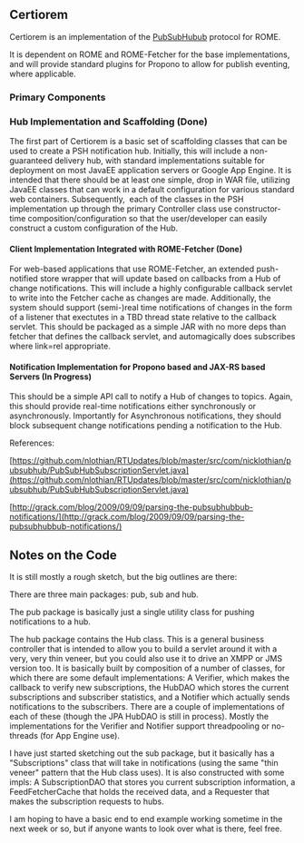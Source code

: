 ## Certiorem

Certiorem is an implementation of the
[PubSubHubub](http://pubsubhubbub.googlecode.com/svn/trunk/pubsubhubbub-core-0.3.html)
protocol for ROME.

It is dependent on ROME and ROME-Fetcher for the base implementations,
and will provide standard plugins for Propono to allow for publish
eventing, where applicable.

### Primary Components

### Hub Implementation and Scaffolding (Done)

The first part of Certiorem is a basic set of scaffolding classes that
can be used to create a PSH notification hub. Initially, this will
include a non-guaranteed delivery hub, with standard implementations
suitable for deployment on most JavaEE application servers or Google App
Engine. It is intended that there should be at least one simple, drop in
WAR file, utilizing JavaEE classes that can work in a default
configuration for various standard web containers. Subsequently,  each
of the classes in the PSH implementation up through the primary
Controller class use constructor-time composition/configuration so that
the user/developer can easily construct a custom configuration of the
Hub.

#### Client Implementation Integrated with ROME-Fetcher (Done)

For web-based applications that use ROME-Fetcher, an extended
push-notified store wrapper that will update based on callbacks from a
Hub of change notifications. This will include a highly configurable
callback servlet to write into the Fetcher cache as changes are made.
Additionally, the system should support (semi-)real time notifications
of changes in the form of a listener that exectutes in a TBD thread
state relative to the callback servlet. This should be packaged as a
simple JAR with no more deps than fetcher that defines the callback
servlet, and automagically does subscribes where link=rel appropriate.

#### Notification Implementation for Propono based and JAX-RS based Servers (In Progress)

This should be a simple API call to notify a Hub of changes to topics.
Again, this should provide real-time notifications either synchronously
or asynchronously. Importantly for Asynchronous notifications, they
should block subsequent change notifications pending a notification to
the Hub.

References: 

[https://github.com/nlothian/RTUpdates/blob/master/src/com/nicklothian/pubsubhub/PubSubHubSubscriptionServlet.java](https://github.com/nlothian/RTUpdates/blob/master/src/com/nicklothian/pubsubhub/PubSubHubSubscriptionServlet.java)

[http://grack.com/blog/2009/09/09/parsing-the-pubsubhubbub-notifications/](http://grack.com/blog/2009/09/09/parsing-the-pubsubhubbub-notifications/)

## Notes on the Code

It is still mostly a rough sketch, but the big outlines are there:

There are three main packages: pub, sub and hub.

The pub package is basically just a single utility class for pushing
notifications to a hub.

The hub package contains the Hub class. This is a general business
controller that is intended to allow you to build a servlet around it
with a very, very thin veneer, but you could also use it to drive an
XMPP or JMS version too. It is basically built by composition of a
number of classes, for which there are some default implementations: A
Verifier, which makes the callback to verify new subscriptions, the
HubDAO which stores the current subscriptions and subscriber statistics,
and a Notifier which actually sends notifications to the subscribers.
There are a couple of implementations of each of these (though the JPA
HubDAO is still in process). Mostly the implementations for the Verifier
and Notifier support threadpooling or no-threads (for App Engine use).

I have just started sketching out the sub package, but it basically has
a \"Subscriptions\" class that will take in notifications (using the
same \"thin veneer\" pattern that the Hub class uses). It is also
constructed with some impls: A SubscriptionDAO that stores you current
subscription information, a FeedFetcherCache that holds the received
data, and a Requester that makes the subscription requests to hubs.

I am hoping to have a basic end to end example working sometime in the
next week or so, but if anyone wants to look over what is there, feel
free.
